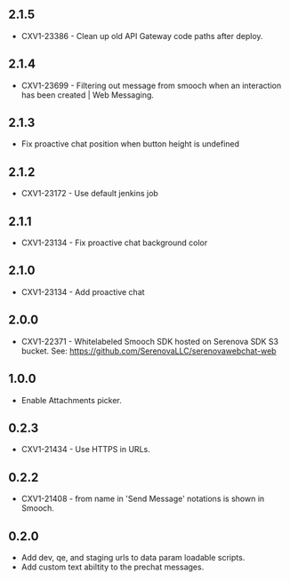 ## 2.1.5
* CXV1-23386 - Clean up old API Gateway code paths after deploy.

## 2.1.4
* CXV1-23699 - Filtering out message from smooch when an interaction has been created | Web Messaging.

## 2.1.3
* Fix proactive chat position when button height is undefined

## 2.1.2
* CXV1-23172 - Use default jenkins job

## 2.1.1
* CXV1-23134 - Fix proactive chat background color

## 2.1.0
* CXV1-23134 - Add proactive chat

## 2.0.0
* CXV1-22371 - Whitelabeled Smooch SDK hosted on Serenova SDK S3 bucket. See: https://github.com/SerenovaLLC/serenovawebchat-web

## 1.0.0
* Enable Attachments picker.

## 0.2.3
* CXV1-21434 - Use HTTPS in URLs.

## 0.2.2
* CXV1-21408 - from name in 'Send Message' notations is shown in Smooch.

## 0.2.0
* Add dev, qe, and staging urls to data param loadable scripts.
* Add custom text abiltity to the prechat messages.